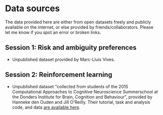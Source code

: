 # Data sources

The data provided here are either from open datasets freely and publicly available on the internet, or else provided by friends/collaborators. Please let me know if you spot an error or broken links.

## Session 1: Risk and ambiguity preferences

- Unpublished dataset provided by Marc-Lluis Vives.

## Session 2: Reinforcement learning

- Unpublished dataset "collected from students of the 2015 Computational Approaches to Cognitive Neuroscience Summerschool at the Donders Institute for Brain, Cognition and Behaviour", provided by Hanneke den Ouden and Jill O'Reilly. Their tutorial, task and analysis code, and data [are available here](https://hannekedenouden.ruhosting.nl/RLtutorial/Instructions.html).